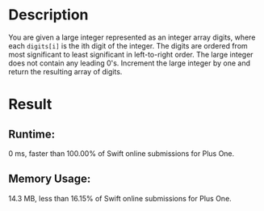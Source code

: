 # Description
You are given a large integer represented as an integer array digits, where each `digits[i]` is the ith digit of the integer. 
The digits are ordered from most significant to least significant in left-to-right order. 
The large integer does not contain any leading 0's.
Increment the large integer by one and return the resulting array of digits.

# Result
## Runtime: 
0 ms, faster than 100.00% of Swift online submissions for Plus One.
## Memory Usage: 
14.3 MB, less than 16.15% of Swift online submissions for Plus One.


